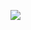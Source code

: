 
![](http://github-profile-summary-cards.vercel.app/api/cards/most-commit-language?username=vn7n24fzkq&theme=default)
